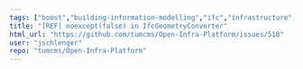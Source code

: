 ```yaml
---
tags: ["boost","building-information-modelling","ifc","infrastructure","okstra","point-cloud","refactoring"]
title: "[REF] noexcept(false) in IfcGeometryConverter"
html_url: "https://github.com/tumcms/Open-Infra-Platform/issues/518"
user: "jschlenger"
repo: "tumcms/Open-Infra-Platform"
---
```


